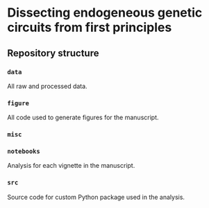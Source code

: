 # Dissecting endogeneous genetic circuits from first principles

## Repository structure

### **`data`** 
All raw and processed data.

### **`figure`** 
All code used to generate figures for the manuscript.

### **`misc`** 

### **`notebooks`** 
Analysis for each vignette in the manuscript.

### **`src`**
Source code for custom Python package used in the analysis.
